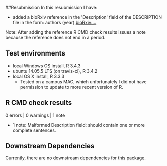 ##Resubmission
In this resubmission I have:

 * added a bioRxiv reference in the 'Description' field of the DESCRIPTION file in the form:
 authors (year) <bioRxiv:...>
 
 Note: After adding the reference R CMD check results issues a note because the reference does not end in a period.

## Test environments
* local Windows OS install, R 3.4.3
* ubuntu 14.05.5 LTS (on travis-ci), R 3.4.2
* local OS X install, R 3.3.3 
  - Tested on a campus MAC, which unfortunately I did not have permission to update to more recent version of R.

## R CMD check results
0 errors | 0 warnings | 1 note

 * 1 note: 
 Malformed Description field: should contain one or more complete sentences.


## Downstream Dependencies
Currently, there are no downstream dependencies for this package.
